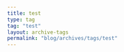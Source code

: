 ```yaml
---
title: test
type: tag
tag: "test"
layout: archive-tags
permalink: "blog/archives/tags/test"
---
```

